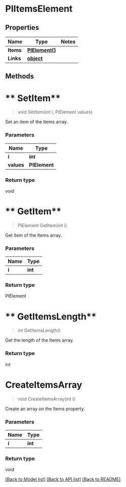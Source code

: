 # PIItemsElement

## Properties
Name | Type | Notes
------------ | ------------- | -------------
**Items** | **[**PIElement[]**](../Model/PIElement.md)**
**Links** | **[**object**](../Model/Object.md)**

## Methods

# ** SetItem**
> void  SetItem(int i, PIElement values)

Set an item of the Items array.

### Parameters

Name | Type
------------- | -------------
 **i** | **int**
 **values** | **PIElement**

### Return type

void


# ** GetItem**
> PIElement  GetItem(int i)

Get item of the Items array.

### Parameters

Name | Type
------------- | -------------
 **i** | **int**

### Return type

PIElement


# ** GetItemsLength**
> int  GetItemsLength()

Get the length of the Items array.


### Return type

int


# **CreateItemsArray**
> void CreateItemsArray(int i)

Create an array on the Items property.

### Parameters

Name | Type
------------- | -------------
 **i** | **int**

### Return type

void

[[Back to Model list]](../../README.md#documentation-for-models) [[Back to API list]](../../README.md#documentation-for-api-endpoints) [[Back to README]](../../README.md)
